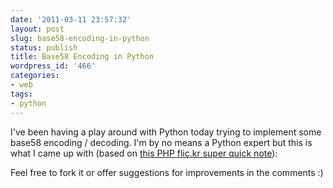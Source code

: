 ```yaml
---
date: '2011-03-11 23:57:32'
layout: post
slug: base58-encoding-in-python
status: publish
title: Base58 Encoding in Python
wordpress_id: '466'
categories:
- web
tags:
- python
---
```


I've been having a play around with Python today trying to implement some base58 encoding / decoding. I'm by no means a Python expert but this is what I came up with (based on [this PHP flic.kr super quick note](http://www.flickr.com/groups/api/discuss/72157616713786392/)):

Feel free to fork it or offer suggestions for improvements in the comments :)

